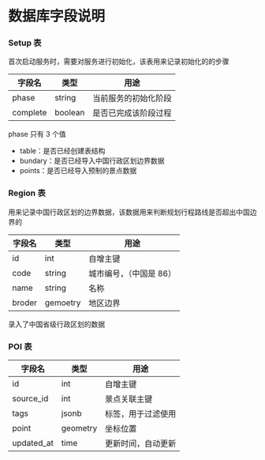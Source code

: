 # 数据库字段说明

### Setup 表

首次启动服务时，需要对服务进行初始化，该表用来记录初始化的的步骤

| 字段名   | 类型    | 用途                 |
| -------- | ------- | -------------------- |
| phase    | string  | 当前服务的初始化阶段 |
| complete | boolean | 是否已完成该阶段过程 |

phase 只有 3 个值

-   table：是否已经创建表结构
-   bundary：是否已经导入中国行政区划边界数据
-   points：是否已经导入预制的景点数据

### Region 表

用来记录中国行政区划的边界数据，该数据用来判断规划行程路线是否超出中国边界的

| 字段名 | 类型     | 用途                    |
| ------ | -------- | ----------------------- |
| id     | int      | 自增主键                |
| code   | string   | 城市编号，（中国是 86） |
| name   | string   | 名称                    |
| broder | gemoetry | 地区边界                |

录入了中国省级行政区划的数据

### POI 表

| 字段名     | 类型     | 用途               |
| ---------- | -------- | ------------------ |
| id         | int      | 自增主键           |
| source_id  | int      | 景点关联主键       |
| tags        | jsonb    | 标签，用于过滤使用 |
| point      | geometry | 坐标位置           |
| updated_at | time     | 更新时间，自动更新 |
